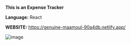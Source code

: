 **This is an Expense Tracker**

**Language:** React

**WEBSITE:** https://genuine-maamoul-90a4db.netlify.app/


![image](https://github.com/user-attachments/assets/d3bb5b98-6c9c-4ed1-b73d-084210f28fa9)

